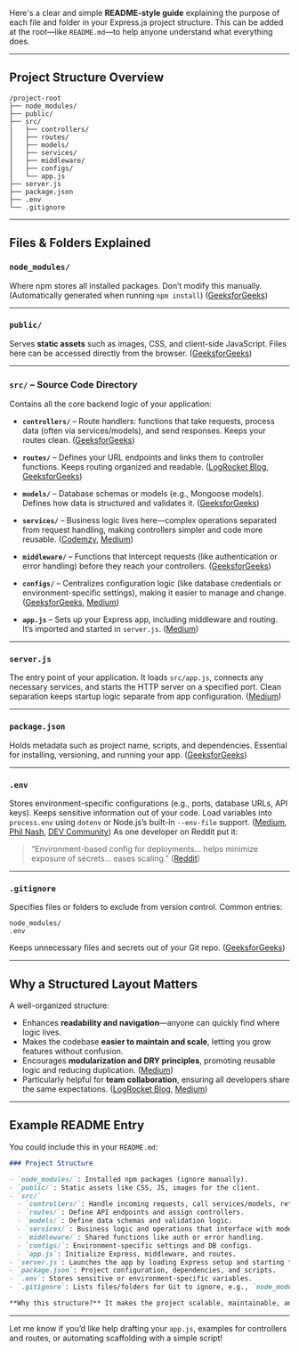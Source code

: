 Here's a clear and simple **README-style guide** explaining the purpose of each file and folder in your Express.js project structure. This can be added at the root—like `README.md`—to help anyone understand what everything does.

---

## Project Structure Overview

```
/project-root
├── node_modules/
├── public/
├── src/
│   ├── controllers/
│   ├── routes/
│   ├── models/
│   ├── services/
│   ├── middleware/
│   ├── configs/
│   └── app.js
├── server.js
├── package.json
├── .env
└── .gitignore
```

---

## Files & Folders Explained

### `node_modules/`

Where npm stores all installed packages. Don’t modify this manually.
(Automatically generated when running `npm install`) ([GeeksforGeeks][1])

---

### `public/`

Serves **static assets** such as images, CSS, and client-side JavaScript. Files here can be accessed directly from the browser. ([GeeksforGeeks][2])

---

### `src/` – Source Code Directory

Contains all the core backend logic of your application:

* **`controllers/`** – Route handlers: functions that take requests, process data (often via services/models), and send responses. Keeps your routes clean. ([GeeksforGeeks][2])

* **`routes/`** – Defines your URL endpoints and links them to controller functions. Keeps routing organized and readable. ([LogRocket Blog][3], [GeeksforGeeks][2])

* **`models/`** – Database schemas or models (e.g., Mongoose models). Defines how data is structured and validates it. ([GeeksforGeeks][2])

* **`services/`** – Business logic lives here—complex operations separated from request handling, making controllers simpler and code more reusable. ([Codemzy][4], [Medium][5])

* **`middleware/`** – Functions that intercept requests (like authentication or error handling) before they reach your controllers. ([GeeksforGeeks][2])

* **`configs/`** – Centralizes configuration logic (like database credentials or environment-specific settings), making it easier to manage and change. ([GeeksforGeeks][2], [Medium][6])

* **`app.js`** – Sets up your Express app, including middleware and routing. It’s imported and started in `server.js`. ([Medium][6])

---

### `server.js`

The entry point of your application. It loads `src/app.js`, connects any necessary services, and starts the HTTP server on a specified port. Clean separation keeps startup logic separate from app configuration. ([Medium][6])

---

### `package.json`

Holds metadata such as project name, scripts, and dependencies. Essential for installing, versioning, and running your app. ([GeeksforGeeks][1])

---

### `.env`

Stores environment-specific configurations (e.g., ports, database URLs, API keys). Keeps sensitive information out of your code. Load variables into `process.env` using `dotenv` or Node.js’s built-in `--env-file` support. ([Medium][7], [Phil Nash][8], [DEV Community][9])
As one developer on Reddit put it:

> “Environment-based config for deployments… helps minimize exposure of secrets… eases scaling.” ([Reddit][10])

---

### `.gitignore`

Specifies files or folders to exclude from version control. Common entries:

```
node_modules/
.env
```

Keeps unnecessary files and secrets out of your Git repo. ([GeeksforGeeks][1])

---

## Why a Structured Layout Matters

A well-organized structure:

* Enhances **readability and navigation**—anyone can quickly find where logic lives.
* Makes the codebase **easier to maintain and scale**, letting you grow features without confusion.
* Encourages **modularization and DRY principles**, promoting reusable logic and reducing duplication. ([Medium][5])
* Particularly helpful for **team collaboration**, ensuring all developers share the same expectations. ([LogRocket Blog][3], [Medium][5])

---

## Example README Entry

You could include this in your `README.md`:

```markdown
### Project Structure

- `node_modules/`: Installed npm packages (ignore manually).
- `public/`: Static assets like CSS, JS, images for the client.
- `src/`
  - `controllers/`: Handle incoming requests, call services/models, return responses.
  - `routes/`: Define API endpoints and assign controllers.
  - `models/`: Define data schemas and validation logic.
  - `services/`: Business logic and operations that interface with models.
  - `middleware/`: Shared functions like auth or error handling.
  - `configs/`: Environment-specific settings and DB configs.
  - `app.js`: Initialize Express, middleware, and routes.
- `server.js`: Launches the app by loading Express setup and starting the server.
- `package.json`: Project configuration, dependencies, and scripts.
- `.env`: Stores sensitive or environment-specific variables.
- `.gitignore`: Lists files/folders for Git to ignore, e.g., `node_modules/`, `.env`.

**Why this structure?** It makes the project scalable, maintainable, and easy to understand—especially as your app grows or when working with others.
```

---

Let me know if you’d like help drafting your `app.js`, examples for controllers and routes, or automating scaffolding with a simple script!

[1]: https://www.geeksforgeeks.org/node-js/folder-structure-for-a-node-js-project/?utm_source=chatgpt.com "Folder structure for a Node JS project - GeeksforGeeks"
[2]: https://www.geeksforgeeks.org/node-js/how-to-structure-my-application-in-express-js/?utm_source=chatgpt.com "How to Structure my Application in Express.js ? - GeeksforGeeks"
[3]: https://blog.logrocket.com/organizing-express-js-project-structure-better-productivity/?utm_source=chatgpt.com "Organizing your Express.js project structure for better productivity"
[4]: https://www.codemzy.com/blog/nodejs-file-folder-structure?utm_source=chatgpt.com "A future-proof Node.js express file/folder structure - Codemzy"
[5]: https://xcoder35.medium.com/a-comprehensive-guide-to-folder-structure-in-node-js-applications-de869c7ed6d5?utm_source=chatgpt.com "A Comprehensive Guide to Folder Structure in Node.js Applications"
[6]: https://medium.com/%40jayjethava101/node-js-project-structure-best-practices-and-example-for-clean-code-3e1f5530fd3b?utm_source=chatgpt.com "Node.js Project Structure: Best Practices and Example for Clean Code"
[7]: https://medium.com/the-node-js-collection/making-your-node-js-work-everywhere-with-environment-variables-2da8cdf6e786?utm_source=chatgpt.com "Node.js Everywhere with Environment Variables! | by John Papa"
[8]: https://philna.sh/blog/2023/09/05/nodejs-supports-dotenv/?utm_source=chatgpt.com "Node.js includes built-in support for .env files - Phil Nash"
[9]: https://dev.to/joodi/learn-env-in-expressjs-for-beginners-effortless-setup-clh?utm_source=chatgpt.com "Learn .env in Express.js for Beginners (Effortless Setup)"
[10]: https://www.reddit.com/r/node/comments/6cz4jw/having_trouble_understanding_the_benefits_and/?utm_source=chatgpt.com "Having trouble understanding the benefits and point of using an .env ..."
